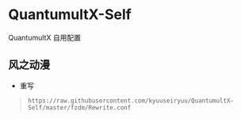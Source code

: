 # QuantumultX-Self
QuantumultX 自用配置

## 风之动漫
- 重写
> `https://raw.githubusercontent.com/kyuuseiryuu/QuantumultX-Self/master/fzdm/Rewrite.conf`
